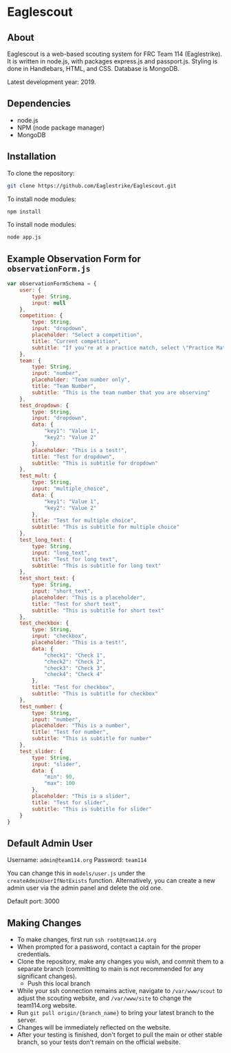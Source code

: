 # Eaglescout
## About
Eaglescout is a web-based scouting system for FRC Team 114 (Eaglestrike). It is written in node.js, with packages express.js and passport.js. Styling is done in Handlebars, HTML, and CSS. Database is MongoDB.

Latest development year: 2019.

## Dependencies
* node.js
* NPM (node package manager)
* MongoDB

## Installation
To clone the repository:
```bash
git clone https://github.com/Eaglestrike/Eaglescout.git
```
To install node modules:
```bash
npm install
```

To install node modules:
```bash
node app.js
```

## Example Observation Form for `observationForm.js`
```javascript
var observationFormSchema = {
	user: {
		type: String,
		input: null
	},
	competition: {
		type: String,
		input: "dropdown",
		placeholder: "Select a competition",
		title: "Current competition",
		subtitle: "If you're at a practice match, select \"Practice Match\""
	},
	team: {
		type: String,
		input: "number",
		placeholder: "Team number only",
		title: "Team Number",
		subtitle: "This is the team number that you are observing"
	},
	test_dropdown: {
		type: String,
		input: "dropdown",
		data: {
			"key1": "Value 1",
			"key2": "Value 2"
		},
		placeholder: "This is a test!",
		title: "Test for dropdown",
		subtitle: "This is subtitle for dropdown"
	},
	test_mult: {
		type: String,
		input: "multiple_choice",
		data: {
			"key1": "Value 1",
			"key2": "Value 2"
		},
		title: "Test for multiple choice",
		subtitle: "This is subtitle for multiple choice"
	},
	test_long_text: {
		type: String,
		input: "long_text",
		title: "Test for long text",
		subtitle: "This is subtitle for long text"
	},
	test_short_text: {
		type: String,
		input: "short_text",
		placeholder: "This is a placeholder",
		title: "Test for short text",
		subtitle: "This is subtitle for short text"
	},
	test_checkbox: {
		type: String,
		input: "checkbox",
		placeholder: "This is a test!",
		data: {
			"check1": "Check 1",
			"check2": "Check 2",
			"check3": "Check 3",
			"check4": "Check 4"
		},
		title: "Test for checkbox",
		subtitle: "This is subtitle for checkbox"
	},
	test_number: {
		type: String,
		input: "number",
		placeholder: "This is a number",
		title: "Test for number",
		subtitle: "This is subtitle for number"
	},
	test_slider: {
		type: String,
		input: "slider",
		data: {
			"min": 90,
			"max": 100
		},
		placeholder: "This is a slider",
		title: "Test for slider",
		subtitle: "This is subtitle for slider"
	}
}
```

## Default Admin User
Username: `admin@team114.org`
Password: `team114`

You can change this in `models/user.js` under the `createAdminUserIfNotExists` function. Alternatively, you can create a new admin user via the admin panel and delete the old one.

Default port: 3000

## Making Changes
* To make changes, first run `ssh root@team114.org`
* When prompted for a password, contact a captain for the proper credentials.
* Clone the repository, make any changes you wish, and commit them to a separate branch (committing to main is not recommended for any significant changes).
	* Push this local branch
* While your ssh connection remains active, navigate to `/var/www/scout` to adjust the scouting website, and `/var/www/site` to change the team114.org website.
* Run `git pull origin/{branch_name}` to bring your latest branch to the server.
* Changes will be immediately reflected on the website.
* After your testing is finished, don't forget to pull the main or other stable branch, so your tests don't remain on the official website.
